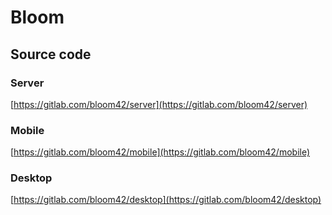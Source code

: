 # Bloom


## Source code

### Server

[https://gitlab.com/bloom42/server](https://gitlab.com/bloom42/server)

### Mobile

[https://gitlab.com/bloom42/mobile](https://gitlab.com/bloom42/mobile)

### Desktop

[https://gitlab.com/bloom42/desktop](https://gitlab.com/bloom42/desktop)
